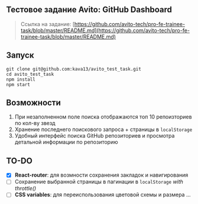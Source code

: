 
## Тестовое задание Avito: GitHub Dashboard

> Ссылка на задание: [https://github.com/avito-tech/pro-fe-trainee-task/blob/master/README.md](https://github.com/avito-tech/pro-fe-trainee-task/blob/master/README.md)

## Запуск

    git clone git@github.com:kava13/avito_test_task.git
    cd avito_test_task
    npm install
    npm start

## Возможности

1. При незаполненном поле поиска отображаются топ 10 репоизториев по кол-ву звезд
2. Хранение последнего поискового запроса + страницы в `localStorage`
3. Удобный интерфейс поиска GitHub репозиториев и просмотра детальной информации по репозиторию

## TO-DO

 - [x] **React-router**: для возмности сохранения закладок и навигирования
 - [ ] Сохранение выбранной страницы в пагинации в `localStorage` _with throttle()_
 - [ ] **CSS variables**: для переиспользования цветовой схемы и размера
...

